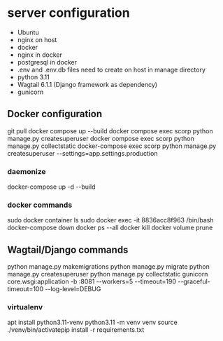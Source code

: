 # server configuration
- Ubuntu
- nginx on host
- docker
- nginx in docker
- postgresql in docker
- .env and .env.db files need to create on host in manage directory
- python 3.11
- Wagtail 6.1.1 (Django framework as dependency)
- gunicorn

## Docker configuration
git pull
docker compose up  --build
docker compose exec scorp python manage.py createsuperuser
docker compose exec scorp python manage.py collectstatic
docker-compose exec scorp python manage.py createsuperuser --settings=app.settings.production
### daemonize

docker-compose up -d --build

### docker commands

sudo docker container ls
sudo docker exec -it 8836acc8f963 /bin/bash
docker-compose down
docker ps --all
docker kill <name>
docker volume prune

## Wagtail/Django commands

python manage.py makemigrations
python manage.py migrate
python manage.py createsuperuser
python manage.py collectstatic
gunicorn core.wsgi:application -b :8081  --workers=5   --timeout=190 --graceful-timeout=100 --log-level=DEBUG

### virtualenv
apt install python3.11-venv
python3.11 -m venv venv
source ./venv/bin/activatepip  install -r requirements.txt
